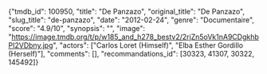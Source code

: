 {"tmdb_id": 100950, "title": "De Panzazo", "original_title": "De Panzazo", "slug_title": "de-panzazo", "date": "2012-02-24", "genre": "Documentaire", "score": "4.9/10", "synopsis": "", "image": "https://image.tmdb.org/t/p/w185_and_h278_bestv2/2rjZn5oVk1nA9CDgkhbPI2VDbny.jpg", "actors": ["Carlos Loret (Himself)", "Elba Esther Gordillo (Herself)"], "comments": [], "recommandations_id": [30323, 41307, 30322, 145492]}